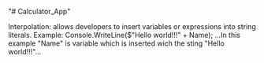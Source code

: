 "# Calculator_App" 


Interpolation: allows developers to insert variables or expressions into string literals.
Example: Console.WriteLine($"Hello world!!!" + Name);
...In this example "Name" is variable which is inserted wich the sting "Hello world!!!"...

